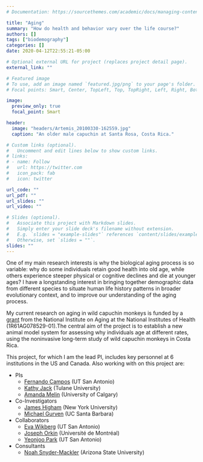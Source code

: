 ```yaml
---
# Documentation: https://sourcethemes.com/academic/docs/managing-content/

title: "Aging"
summary: "How do health and behavior vary over the life course?"
authors: []
tags: ["biodemography"]
categories: []
date: 2020-04-12T22:55:21-05:00

# Optional external URL for project (replaces project detail page).
external_link: ""

# Featured image
# To use, add an image named `featured.jpg/png` to your page's folder.
# Focal points: Smart, Center, TopLeft, Top, TopRight, Left, Right, BottomLeft, Bottom, BottomRight.

image:
  preview_only: true
  focal_point: Smart

header:
  image: "headers/Artemis_20100330-162559.jpg"
  caption: "An older male capuchin at Santa Rosa, Costa Rica."

# Custom links (optional).
#   Uncomment and edit lines below to show custom links.
# links:
# - name: Follow
#   url: https://twitter.com
#   icon_pack: fab
#   icon: twitter

url_code: ""
url_pdf: ""
url_slides: ""
url_video: ""

# Slides (optional).
#   Associate this project with Markdown slides.
#   Simply enter your slide deck's filename without extension.
#   E.g. `slides = "example-slides"` references `content/slides/example-slides.md`.
#   Otherwise, set `slides = ""`.
slides: ""
---
```


One of my main research interests is why the biological aging process is so variable: why do some individuals retain good health into old age, while others experience steeper physical or cognitive declines and die at younger ages? I have a longstanding interest in bringing together demographic data from different species to situate human life history patterns in broader evolutionary context, and to improve our understanding of the aging process. 

My current research on aging in wild capuchin monkeys is funded by a [grant](https://reporter.nih.gov/search/QjbTr3_ji0OBhGCffqcqRA/project-details/10513070) from the National Institute on Aging at the National Institutes of Health (1R61AG078529-01).The central aim of the project is to establish a new animal model system for assessing why individuals age at different rates, using the noninvasive long-term study of wild capuchin monkeys in Costa Rica.

This project, for which I am the lead PI, includes key personnel at 6 institutions in the US and Canada. Also working with on this project are:

-  PIs 
    + [Fernando Campos](https://www.campos-lab.net/) (UT San Antonio)
    + [Kathy Jack](https://kjack.tulane.edu/) (Tulane University)
    + [Amanda Melin](http://www.amandamelin.com/) (University of Calgary)
- Co-Investigators
    + [James Higham](https://www.nyuprimatology.com/) (New York University)
    + [Michael Gurven](https://gurven.anth.ucsb.edu/) (UC Santa Barbara)
-  Collaborators
    + [Eva Wikberg](https://evawikberg.com/) (UT San Antonio)
    + [Joseph Orkin](https://josephorkin.com/) (Université de Montréal)
    + [Yeonjoo Park](https://sites.google.com/view/yeonjoopark/?pli=1) (UT San Antonio)
- Consultants
    + [Noah Snyder-Mackler](https://smack-lab.com/) (Arizona State University)
